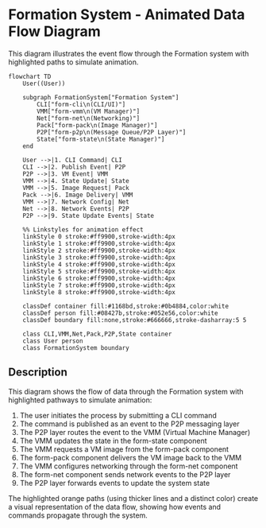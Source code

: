 # Formation System - Animated Data Flow Diagram

This diagram illustrates the event flow through the Formation system with highlighted paths to simulate animation.

```mermaid
flowchart TD
    User((User))
    
    subgraph FormationSystem["Formation System"]
        CLI["form-cli\n(CLI/UI)"]
        VMM["form-vmm\n(VM Manager)"]
        Net["form-net\n(Networking)"]
        Pack["form-pack\n(Image Manager)"]
        P2P["form-p2p\n(Message Queue/P2P Layer)"]
        State["form-state\n(State Manager)"]
    end
    
    User -->|1. CLI Command| CLI
    CLI -->|2. Publish Event| P2P
    P2P -->|3. VM Event| VMM
    VMM -->|4. State Update| State
    VMM -->|5. Image Request| Pack
    Pack -->|6. Image Delivery| VMM
    VMM -->|7. Network Config| Net
    Net -->|8. Network Events| P2P
    P2P -->|9. State Update Events| State
    
    %% Linkstyles for animation effect
    linkStyle 0 stroke:#ff9900,stroke-width:4px
    linkStyle 1 stroke:#ff9900,stroke-width:4px
    linkStyle 2 stroke:#ff9900,stroke-width:4px
    linkStyle 3 stroke:#ff9900,stroke-width:4px
    linkStyle 4 stroke:#ff9900,stroke-width:4px
    linkStyle 5 stroke:#ff9900,stroke-width:4px
    linkStyle 6 stroke:#ff9900,stroke-width:4px
    linkStyle 7 stroke:#ff9900,stroke-width:4px
    linkStyle 8 stroke:#ff9900,stroke-width:4px
    
    classDef container fill:#1168bd,stroke:#0b4884,color:white
    classDef person fill:#08427b,stroke:#052e56,color:white
    classDef boundary fill:none,stroke:#666666,stroke-dasharray:5 5
    
    class CLI,VMM,Net,Pack,P2P,State container
    class User person
    class FormationSystem boundary
```

## Description

This diagram shows the flow of data through the Formation system with highlighted pathways to simulate animation:

1. The user initiates the process by submitting a CLI command
2. The command is published as an event to the P2P messaging layer
3. The P2P layer routes the event to the VMM (Virtual Machine Manager)
4. The VMM updates the state in the form-state component
5. The VMM requests a VM image from the form-pack component
6. The form-pack component delivers the VM image back to the VMM
7. The VMM configures networking through the form-net component
8. The form-net component sends network events to the P2P layer
9. The P2P layer forwards events to update the system state

The highlighted orange paths (using thicker lines and a distinct color) create a visual representation of the data flow, showing how events and commands propagate through the system. 